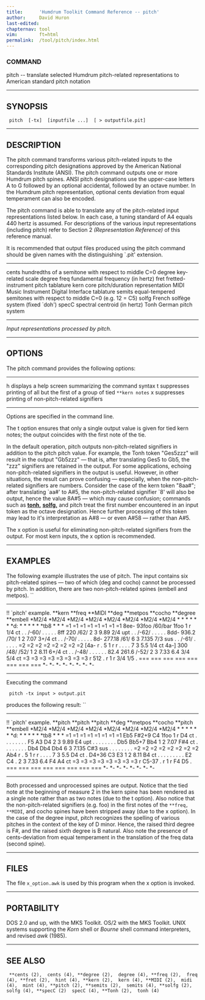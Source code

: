 ```yaml
---
title:		'Humdrum Toolkit Command Reference -- pitch'
author:		David Huron
last-edited:
chapternav:	tool
vim:		ft=html
permalink:	/tool/pitch/index.html
---
```


### COMMAND

<span class="tool">pitch</span> -- translate selected Humdrum pitch-related representations
to American standard pitch notation

------------------------------------------------------------------------

## SYNOPSIS ##

` pitch  [-tx]  [inputfile ...]  [ > outputfile.pit]`

------------------------------------------------------------------------

## DESCRIPTION ##

The <span class="tool">pitch</span> command transforms various pitch-related inputs to the
corresponding pitch designations approved by the American National
Standards Institute (ANSI). The <span class="tool">pitch</span> command outputs one or more
Humdrum <span class="rep">pitch</span> spines. ANSI pitch designations use the upper-case
letters A to G followed by an optional accidental, followed by an octave
number. In the Humdrum <span class="rep">pitch</span> representation, optional cents
deviation from equal temperament can also be encoded.

The <span class="tool">pitch</span> command is able to translate any of the pitch-related
input representations listed below. In each case, a tuning standard of
A4 equals 440 hertz is assumed. For descriptions of the various input
representations (including <span class="rep">pitch</span>) refer to Section 2
*(Representation Reference)* of this reference manual.

It is recommended that output files produced using the <span class="tool">pitch</span> command
should be given names with the distinguishing \`.pit\' extension.

------------ --------------------------------------------------------------------
<span class="rep">cents</span>    hundredths of a semitone with respect to middle C=0
<span class="rep">degree</span>   key-related scale degree
<span class="rep">freq</span>     fundamental frequency (in hertz)
<span class="rep">fret</span>     fretted-instrument pitch tablature
<span class="rep">kern</span>     core pitch/duration representation
<span class="rep">MIDI</span>     Music Instrument Digital Interface tablature
<span class="rep">semits</span>   equal-tempered semitones with respect to middle C=0 (e.g. 12 = C5)
<span class="rep">solfg</span>    French solfège system (fixed \`doh\')
<span class="rep">specC</span>    spectral centroid (in hertz)
<span class="rep">Tonh</span>     German pitch system
------------ --------------------------------------------------------------------

*Input representations processed by <span class="tool">pitch</span>.*

------------------------------------------------------------------------

## OPTIONS ##

The <span class="tool">pitch</span> command provides the following options:

-------- ----------------------------------------------------------------------------
<span class="option">h</span>   displays a help screen summarizing the command syntax
<span class="option">t</span>   suppresses printing of all but the first of a group of tied `**kern notes`
<span class="option">x</span>   suppresses printing of non-pitch-related signifiers
-------- ----------------------------------------------------------------------------

Options are specified in the command line.

The <span class="option">t</span> option ensures that only a single output value is given for
tied <span class="rep">kern</span> notes; the output coincides with the first note of the
tie.

In the default operation, <span class="tool">pitch</span> outputs non-pitch-related signifiers
in addition to the <span class="rep">pitch</span> pitch value. For example, the <span class="rep">Tonh</span>
token \"Ges5zzz\" will result in the output \"Gb5zzz\" &mdash; that is,
after translating Ges5 to Gb5, the \"zzz\" signifiers are retained in
the output. For some applications, echoing non-pitch-related signifiers
in the output is useful. However, in other situations, the result can
prove confusing &mdash; especially, when the non-pitch-related signifiers
are numbers. Consider the case of the <span class="rep">kern</span> token \"8aa\#\"; after
translating \`aa\#\' to A\#5, the non-pitch-related signifier \`8\' will
also be output, hence the value 8A\#5 &mdash; which may cause confusion;
commands such as [**tonh,**](tonh.html) [**solfg,**](solfg.html) and
<span class="tool">pitch</span> treat the first number encountered in an input
token as the octave designation. Hence further processing of this token
may lead to it's interpretation as A\#8 &mdash; or even A\#58 &mdash; rather
than A\#5.

The <span class="option">x</span> option is useful for eliminating non-pitch-related signifiers
from the output. For most <span class="rep">kern</span> inputs, the <span class="option">x</span> option is
recommended.

------------------------------------------------------------------------

## EXAMPLES ##

The following example illustrates the use of <span class="tool">pitch</span>. The input
contains six pitch-related spines &mdash; two of which (<span class="rep">deg</span> and
<span class="rep">cocho</span>) cannot be processed by <span class="tool">pitch</span>. In addition, there are two
non-pitch-related spines (<span class="rep">embell</span> and <span class="rep">metpos</span>). ``

----------------------- ------------ ----------- --------- ------------ ----------- ------------ ------------
!! \`pitch\' example.
\*\*kern                \*\*freq     \*\*MIDI    \*\*deg   \*\*metpos   \*\*cocho   \*\*degree   \*\*embell
\*M2/4                  \*M2/4       \*M2/4      \*M2/4    \*M2/4       \*M2/4      \*M2/4       \*M2/4
\*                      \*           \*          \*        \*           \*          \*d:         \*
\*                      \*           \*          \*        \*tb8        \*          \*           \*
=1                      =1           =1          =1        =1           =1          =1           =1
8ee-                    93foo        /60/bar     1foo      1            r           1/4          ct
.                       .            /-60/       .         .            .           .            .
8ff                     220          /62/        2         3            9.89        2/4          upt
.                       .            /-62/       .         .            .           .            .
8dd-                    936.2        /70/        1         2            7.07        3+/4         ct
.                       .            /-70/       .         .            .           .            .
8d-                     277.18       /61/        6         3            7.135       7/3          sus
.                       .            /-61/       .         .            .           .            .
=2                      =2           =2          =2        =2           =2          =2           =2
\[4a-                   r            .           5         1            r           r            .
.                       .            .           7         3            5.5         1/4          ct
4a-\]                   300          /48/ /52/   1         2            8.11        6+/4         ct
.                       .            /-48/       .         .            .           .            .
.                       82.4 261.6   /-52/       2         3            7.33 6.4    3/4 5/4      ct
=3                      =3           =3          =3        =3           =3          =3           =3
r                       512          .           r         1            r           3/4 1/5      .
===                     ===          ===         ===       ===          ===         ===          ===
\*-                     \*-          \*-         \*-       \*-          \*-         \*-          \*-
----------------------- ------------ ----------- --------- ------------ ----------- ------------ ------------

Executing the command

` pitch -tx input > output.pit`

produces the following result: ``

----------------------- ----------- ----------- --------- ------------ ----------- ----------- ------------
!! \`pitch\' example.
\*\*pitch               \*\*pitch   \*\*pitch   \*\*deg   \*\*metpos   \*\*cocho   \*\*pitch   \*\*embell
\*M2/4                  \*M2/4      \*M2/4      \*M2/4    \*M2/4       \*M2/4      \*M2/4      \*M2/4
\*                      \*          \*          \*        \*           \*          \*d:        \*
\*                      \*          \*          \*        \*tb8        \*          \*          \*
=1                      =1          =1          =1        =1           =1          =1          =1
Eb5                     F\#2+9      C4          1foo      1            r           D4          ct
.                       .           .           .         .            .           .           .
F5                      A3          D4          2         3            9.89        E4          upt
.                       .           .           .         .            .           .           .
Db5                     Bb5+7       Bb4         1         2            7.07        F\#4        ct
.                       .           .           .         .            .           .           .
Db4                     Db4         Db4         6         3            7.135       C\#3        sus
.                       .           .           .         .            .           .           .
=2                      =2          =2          =2        =2           =2          =2          =2
Ab4                     r           .           5         1            r           r           .
.                       .           .           7         3            5.5         D4          ct
.                       D4+36       C3 E3       1         2            8.11        B4          ct
.                       .           .           .         .            .           .           .
.                       E2 C4       .           2         3            7.33 6.4    F4 A4       ct
=3                      =3          =3          =3        =3           =3          =3          =3
r                       C5-37       .           r         1            r           F4 D5       .
===                     ===         ===         ===       ===          ===         ===         ===
\*-                     \*-         \*-         \*-       \*-          \*-         \*-         \*-
----------------------- ----------- ----------- --------- ------------ ----------- ----------- ------------

Both processed and unprocessed spines are output. Notice that the tied
note at the beginning of measure 2 in the <span class="rep">kern</span> spine has been
rendered as a single note rather than as two notes (due to the <span class="option">t</span>
option). Also notice that the non-pitch-related signifiers (e.g. foo) in
the first notes of the `**freq, **MIDI`, and <span class="rep">cocho</span> spines have been
stripped away (due to the <span class="option">x</span> option). In the case of the <span class="rep">degree</span>
input, <span class="tool">pitch</span> recognizes the spelling of various pitches in the
context of the key of D minor. Hence, the raised third degree is F\#,
and the raised sixth degree is B natural. Also note the presence of
cents-deviation from equal temperament in the translation of the
<span class="rep">freq</span> data (second spine).

------------------------------------------------------------------------

## FILES ##

The file `x_option.awk` is used by this program when the <span class="option">x</span> option
is invoked.

------------------------------------------------------------------------

## PORTABILITY ##

DOS 2.0 and up, with the MKS Toolkit. OS/2 with the MKS Toolkit. UNIX
systems supporting the *Korn* shell or *Bourne* shell command
interpreters, and revised *awk* (1985).

------------------------------------------------------------------------

## SEE ALSO ##

` **cents (2),  cents (4), **degree (2),  degree (4), **freq (2),  freq (4), **fret (2),  hint (4), **kern (2),  kern (4), **MIDI (2),  midi (4),  mint (4), **pitch (2), **semits (2),  semits (4), **solfg (2),  solfg (4), **specC (2)  specC (4), **Tonh (2),  tonh (4)`



